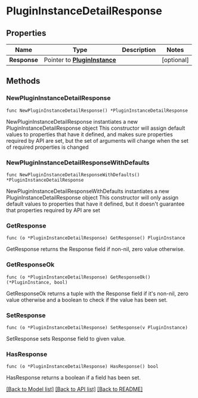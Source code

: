 # PluginInstanceDetailResponse

## Properties

Name | Type | Description | Notes
------------ | ------------- | ------------- | -------------
**Response** | Pointer to [**PluginInstance**](PluginInstance.md) |  | [optional] 

## Methods

### NewPluginInstanceDetailResponse

`func NewPluginInstanceDetailResponse() *PluginInstanceDetailResponse`

NewPluginInstanceDetailResponse instantiates a new PluginInstanceDetailResponse object
This constructor will assign default values to properties that have it defined,
and makes sure properties required by API are set, but the set of arguments
will change when the set of required properties is changed

### NewPluginInstanceDetailResponseWithDefaults

`func NewPluginInstanceDetailResponseWithDefaults() *PluginInstanceDetailResponse`

NewPluginInstanceDetailResponseWithDefaults instantiates a new PluginInstanceDetailResponse object
This constructor will only assign default values to properties that have it defined,
but it doesn't guarantee that properties required by API are set

### GetResponse

`func (o *PluginInstanceDetailResponse) GetResponse() PluginInstance`

GetResponse returns the Response field if non-nil, zero value otherwise.

### GetResponseOk

`func (o *PluginInstanceDetailResponse) GetResponseOk() (*PluginInstance, bool)`

GetResponseOk returns a tuple with the Response field if it's non-nil, zero value otherwise
and a boolean to check if the value has been set.

### SetResponse

`func (o *PluginInstanceDetailResponse) SetResponse(v PluginInstance)`

SetResponse sets Response field to given value.

### HasResponse

`func (o *PluginInstanceDetailResponse) HasResponse() bool`

HasResponse returns a boolean if a field has been set.


[[Back to Model list]](../README.md#documentation-for-models) [[Back to API list]](../README.md#documentation-for-api-endpoints) [[Back to README]](../README.md)


